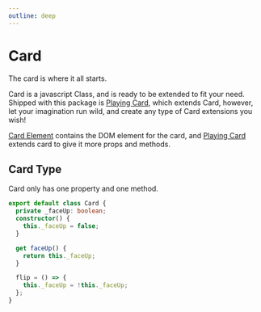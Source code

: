 ```yaml
---
outline: deep
---
```


# Card

The card is where it all starts.

Card is a javascript Class, and is ready to be extended to fit your need. Shipped with this package is [Playing Card](playingCard), which extends Card, however, let your imagination run wild, and create any type of Card extensions you wish!

[Card Element](/cardElement) contains the DOM element for the card, and [Playing Card](playingCard) extends card to give it more props and methods.

## Card Type

Card only has one property and one method.

```typescript
export default class Card {
  private _faceUp: boolean;
  constructor() {
    this._faceUp = false;
  }

  get faceUp() {
    return this._faceUp;
  }

  flip = () => {
    this._faceUp = !this._faceUp;
  };
}
```

